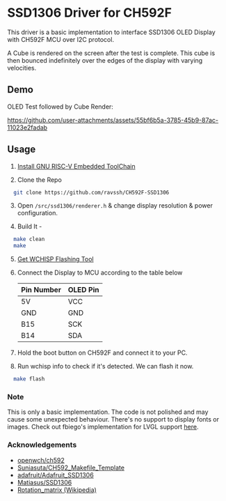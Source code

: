 # SSD1306 Driver for CH592F
This driver is a basic implementation to interface SSD1306 OLED Display with CH592F MCU over I2C protocol.

A Cube is rendered on the screen after the test is complete. This cube is then bounced indefinitely over the edges of the display with varying velocities.

 ## Demo

OLED Test followed by Cube Render: 

https://github.com/user-attachments/assets/55bf6b5a-3785-45b9-87ac-11023e2fadab


## Usage
1)  [Install GNU RISC-V Embedded ToolChain](https://github.com/xpack-dev-tools/riscv-none-elf-gcc-xpack)

2)  Clone the Repo
``` bash
  git clone https://github.com/ravssh/CH592F-SSD1306
```

3)  Open  `/src/ssd1306/renderer.h` & change display resolution & power configuration.

4)  Build It -
``` bash
  make clean
  make
```

5)  [Get WCHISP Flashing Tool](https://github.com/ch32-rs/wchisp)

6)  Connect the Display to MCU according to the table below

     |   Pin Number  |   OLED Pin    |
     | ------------- | ------------- |
     |      5V       |      VCC      |
     |      GND      |      GND      |
     |      B15      |      SCK      |
     |      B14      |      SDA      |

7)  Hold the boot button on CH592F and connect it to your PC.

8)  Run wchisp info to check if it's detected. We can flash it now.
``` bash
  make flash
```


### Note
This is only a basic implementation. The code is not polished and may cause some unexpected behaviour. There's no support to display fonts or images. Check out fbiego's implementation for LVGL support [here](fbiego/ch592f-lvgl).


### Acknowledgements
 - [openwch/ch592](https://github.com/openwch/ch592)
 - [Suniasuta/CH592_Makefile_Template](https://github.com/Suniasuta/CH592_Makefile_Template)
 - [adafruit/Adafruit_SSD1306](https://github.com/adafruit/Adafruit_SSD1306)
 - [Matiasus/SSD1306](https://github.com/Matiasus/SSD1306)
 - [Rotation_matrix (Wikipedia)](https://en.wikipedia.org/wiki/Rotation_matrix)
